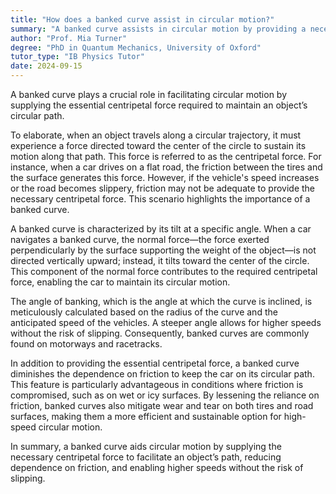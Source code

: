```yaml
---
title: "How does a banked curve assist in circular motion?"
summary: "A banked curve assists in circular motion by providing a necessary centripetal force to keep the object moving in a circle."
author: "Prof. Mia Turner"
degree: "PhD in Quantum Mechanics, University of Oxford"
tutor_type: "IB Physics Tutor"
date: 2024-09-15
---
```


A banked curve plays a crucial role in facilitating circular motion by supplying the essential centripetal force required to maintain an object’s circular path.

To elaborate, when an object travels along a circular trajectory, it must experience a force directed toward the center of the circle to sustain its motion along that path. This force is referred to as the centripetal force. For instance, when a car drives on a flat road, the friction between the tires and the surface generates this force. However, if the vehicle's speed increases or the road becomes slippery, friction may not be adequate to provide the necessary centripetal force. This scenario highlights the importance of a banked curve.

A banked curve is characterized by its tilt at a specific angle. When a car navigates a banked curve, the normal force—the force exerted perpendicularly by the surface supporting the weight of the object—is not directed vertically upward; instead, it tilts toward the center of the circle. This component of the normal force contributes to the required centripetal force, enabling the car to maintain its circular motion.

The angle of banking, which is the angle at which the curve is inclined, is meticulously calculated based on the radius of the curve and the anticipated speed of the vehicles. A steeper angle allows for higher speeds without the risk of slipping. Consequently, banked curves are commonly found on motorways and racetracks.

In addition to providing the essential centripetal force, a banked curve diminishes the dependence on friction to keep the car on its circular path. This feature is particularly advantageous in conditions where friction is compromised, such as on wet or icy surfaces. By lessening the reliance on friction, banked curves also mitigate wear and tear on both tires and road surfaces, making them a more efficient and sustainable option for high-speed circular motion.

In summary, a banked curve aids circular motion by supplying the necessary centripetal force to facilitate an object’s path, reducing dependence on friction, and enabling higher speeds without the risk of slipping.
    